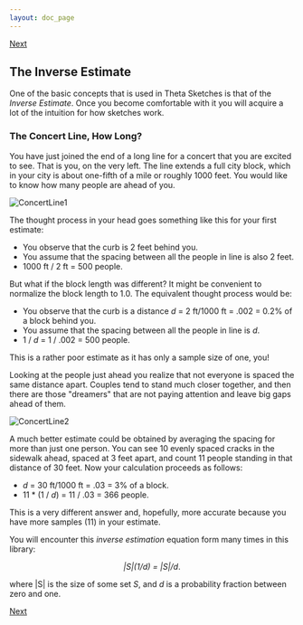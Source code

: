 ```yaml
---
layout: doc_page
---
```

<!--
    Licensed to the Apache Software Foundation (ASF) under one
    or more contributor license agreements.  See the NOTICE file
    distributed with this work for additional information
    regarding copyright ownership.  The ASF licenses this file
    to you under the Apache License, Version 2.0 (the
    "License"); you may not use this file except in compliance
    with the License.  You may obtain a copy of the License at

      http://www.apache.org/licenses/LICENSE-2.0

    Unless required by applicable law or agreed to in writing,
    software distributed under the License is distributed on an
    "AS IS" BASIS, WITHOUT WARRANTIES OR CONDITIONS OF ANY
    KIND, either express or implied.  See the License for the
    specific language governing permissions and limitations
    under the License.
-->
[Next]({{site.docs_dir}}/Theta/KMVempty.html)

## The Inverse Estimate

One of the basic concepts that is used in Theta Sketches is that of the <i>Inverse Estimate</i>.  Once you become comfortable with it you will acquire a lot of the intuition for how sketches work. 

### The Concert Line, How Long?

You have just joined the end of a long line for a concert that you are excited to see. That is you, on the very left.  The line extends a full city block, which in your city is about one-fifth of a mile or roughly 1000 feet.
You would like to know how many people are ahead of you.

<img class="doc-img-full" src="{{site.docs_img_dir}}/theta/ConcertLine1.png" alt="ConcertLine1" />

The thought process in your head goes something like this for your first estimate:

* You observe that the curb is 2 feet behind you.
* You assume that the spacing between all the people in line is also 2 feet.
* 1000 ft / 2 ft = 500 people.

But what if the block length was different? It might be convenient to normalize the block length to 1.0. 
The equivalent thought process would be:

* You observe that the curb is a distance <i>d</i> = 2 ft/1000 ft = .002 = 0.2% of a block behind you. 
* You assume that the spacing between all the people in line is <i>d</i>.
* 1 / <i>d</i> = 1 / .002 = 500 people.

This is a rather poor estimate as it has only a sample size of one, you!

Looking at the people just ahead you realize that not everyone is spaced the same distance apart.  Couples tend to stand much closer together, and then there are those "dreamers" that are not paying attention and leave big gaps ahead of them.

<img class="doc-img-full" src="{{site.docs_img_dir}}/theta/ConcertLine2.png" alt="ConcertLine2" />

A much better estimate could be obtained by averaging the spacing for more than just one person. 
You can see 10 evenly spaced cracks in the sidewalk ahead, spaced at 3 feet apart, and count 11 people standing in that distance of 30 feet. 
Now your calculation proceeds as follows:

* <i>d</i> = 30 ft/1000 ft = .03 = 3% of a block. 
* 11 * (1 / <i>d</i>) = 11 / .03 = 366 people.

This is a very different answer and, hopefully, more accurate because you have more samples (11) in your estimate.

You will encounter this <i>inverse estimation</i> equation form many times in this library:

<center><i>|S|(1/d) = |S|/d</i>.</center>

where \|S\| is the size of some set <i>S</i>, and <i>d</i> is a probability fraction between zero and one. 



[Next]({{site.docs_dir}}/Theta/KMVempty.html)
